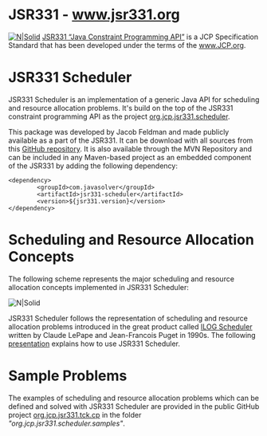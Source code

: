 # JSR331 - www.jsr331.org    
[![N|Solid](https://jsr331.files.wordpress.com/2013/05/jcp.jpg)](http://jcp.org/en/jsr/detail?id=331)
[JSR331 “Java Constraint Programming API”](http://jsr331.org) is a JCP Specification Standard that has been developed under the terms of the www.JCP.org. 

# JSR331 Scheduler

JSR331 Scheduler is an implementation of a generic Java API for scheduling and resource allocation problems. It's build on the top of the JSR331 constraint programming API as the project [org.jcp.jsr331.scheduler](https://github.com/OpenRulesSupport/jsr331/tree/master/org.jcp.jsr331.scheduler). 

This package was developed by Jacob Feldman and made publicly available as a part of the JSR331. It can be download with all sources from this [GitHub repository](https://github.com/OpenRulesSupport/jsr331/tree/master/org.jcp.jsr331.scheduler). It is also available through the MVN Repository and can be included in any Maven-based project as an embedded component of the JSR331 by adding the following dependency:
~~~
<dependency>
		<groupId>com.javasolver</groupId>
		<artifactId>jsr331-scheduler</artifactId>
		<version>${jsr331.version}</version>
</dependency>
~~~
# Scheduling and Resource Allocation Concepts
The following scheme represents the major scheduling and resource allocation concepts implemented in JSR331 Scheduler:

![N|Solid](https://javasolvers.files.wordpress.com/2020/04/jsr331scheduler.concepts.png)

JSR331 Scheduler follows the representation of scheduling and resource allocation problems introduced in the great product called [ILOG Scheduler](http://lia.deis.unibo.it/Courses/AI/applicationsAI2009-2010/materiale/cp15doc/pdf/usrscheduler.pdf) written by Claude LePape and Jean-Francois Puget in 1990s. The following [presentation](http://openrules.com/pdf/BRForum2012.Feldman.v1.pdf) explains how to use JSR331 Scheduler. 

# Sample Problems

The examples of scheduling and resource allocation problems which can be defined and solved with JSR331 Scheduler are provided in the public GitHub project [org.jcp.jsr331.tck.cp](https://github.com/OpenRulesSupport/jsr331/tree/master/org.jcp.jsr331.tck.cp) in the folder *"org.jcp.jsr331.scheduler.samples"*.
